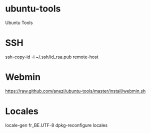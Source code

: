 ubuntu-tools
============

Ubuntu Tools


SSH
===

ssh-copy-id -i ~/.ssh/id_rsa.pub remote-host


Webmin
======

https://raw.github.com/anezi/ubuntu-tools/master/install/webmin.sh


Locales
=======

locale-gen fr_BE.UTF-8
dpkg-reconfigure locales
